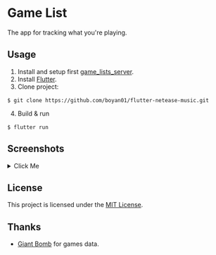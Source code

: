 # Game List

The app for tracking what you're playing.

## Usage
1. Install and setup first [game_lists_server](https://github.com/IceArrow256/game_lists_server).
2. Install [Flutter](https://flutter.dev/docs/get-started/install).
3. Clone project:
~~~
$ git clone https://github.com/boyan01/flutter-netease-music.git
~~~
4. Build & run
~~~
$ flutter run
~~~


## Screenshots
<details>
  <summary>Click Me</summary>
<img src="screenshots/2021-05-01T13_44_58.802633.png" width="360"/>
<img src="screenshots/2021-05-01T13_45_02.534633.png" width="360"/>
<img src="screenshots/2021-05-01T13_45_05.910633.png" width="360"/>
<img src="screenshots/2021-05-01T13_45_12.014633.png" width="360"/>
<img src="screenshots/2021-05-01T13_45_13.762633.png" width="360"/>
<img src="screenshots/2021-05-01T13_45_16.462633.png" width="360"/>
</details>


## License

This project is licensed under the [MIT License](LICENSE).

## Thanks
- [Giant Bomb](https://www.giantbomb.com) for games data.